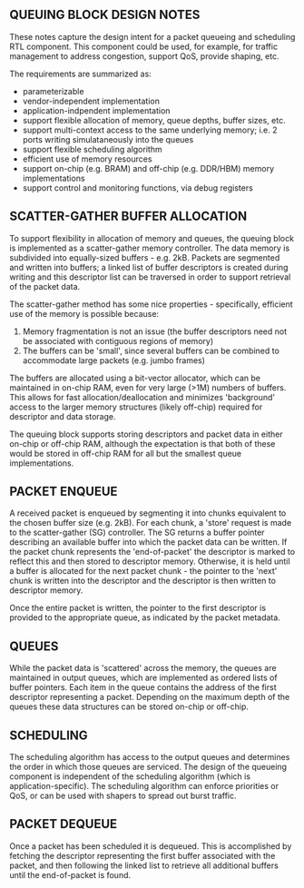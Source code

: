 QUEUING BLOCK DESIGN NOTES
--------------------------
These notes capture the design intent for a packet queueing and scheduling RTL component. This component could be used, for example, for traffic management to address congestion, support QoS, provide shaping, etc.

The requirements are summarized as:
- parameterizable
- vendor-independent implementation
- application-indpendent implementation
- support flexible allocation of memory, queue depths, buffer sizes, etc.
- support multi-context access to the same underlying memory; i.e. 2 ports writing simulataneously into the queues
- support flexible scheduling algorithm
- efficient use of memory resources
- support on-chip (e.g. BRAM) and off-chip (e.g. DDR/HBM) memory implementations
- support control and monitoring functions, via debug registers

SCATTER-GATHER BUFFER ALLOCATION
--------------------------------
To support flexibility in allocation of memory and queues, the queuing block is implemented as a scatter-gather memory controller. The data memory is subdivided into equally-sized buffers - e.g. 2kB. Packets are segmented and written into buffers; a linked list of buffer descriptors is created during writing and this descriptor list can be traversed in order to support retrieval of the packet data.

The scatter-gather method has some nice properties - specifically, efficient use of the memory is possible because:
1. Memory fragmentation is not an issue (the buffer descriptors need not be associated with contiguous regions of memory)
2. The buffers can be 'small', since several buffers can be combined to accommodate large packets (e.g. jumbo frames)

The buffers are allocated using a bit-vector allocator, which can be maintained in on-chip RAM, even for very large (>1M) numbers of buffers. This allows for fast allocation/deallocation and minimizes 'background' access to the larger memory structures (likely off-chip) required for descriptor and data storage.

The queuing block supports storing descriptors and packet data in either on-chip or off-chip RAM, although the expectation is that both of these would be stored in off-chip RAM for all but the smallest queue implementations.

PACKET ENQUEUE
--------------
A received packet is enqueued by segmenting it into chunks equivalent to the chosen buffer size (e.g. 2kB). For each chunk, a 'store' request is made to the scatter-gather (SG) controller. The SG returns a buffer pointer describing an available buffer into which the packet data can be written. If the packet chunk represents the 'end-of-packet' the descriptor is marked to reflect this and then stored to descriptor memory. Otherwise, it is held until a buffer is allocated for the next packet chunk - the pointer to the 'next' chunk is written into the descriptor and the descriptor is then written to descriptor memory.

Once the entire packet is written, the pointer to the first descriptor is provided to the appropriate queue, as indicated by the packet metadata.

QUEUES
------
While the packet data is 'scattered' across the memory, the queues are maintained in output queues, which are implemented as ordered lists of buffer pointers. Each item in the queue contains the address of the first descriptor representing a packet. Depending on the maximum depth of the queues these data structures can be stored on-chip or off-chip.

SCHEDULING
----------
The scheduling algorithm has access to the output queues and determines the order in which those queues are serviced. The design of the queueing component is independent of the scheduling algorithm (which is application-specific). The scheduling algorithm can enforce priorities or QoS, or can be used with shapers to spread out burst traffic.

PACKET DEQUEUE
--------------
Once a packet has been scheduled it is dequeued. This is accomplished by fetching the descriptor representing the first buffer associated with the packet, and then following the linked list to retrieve all additional buffers until the end-of-packet is found.
